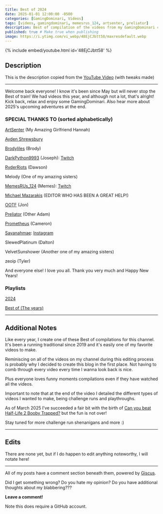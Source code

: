 ```yaml
---
title: Best of 2024
date: 2025-01-01 12:00:00 -0500
categories: [GamingDominari, Videos]
tags: [videos, gamingdominari, memesrus_124, artsenter, preliator]     # TAG names should always be lowercase
description: Best of compilation of the videos from my GamingDominari channel in 2024
published: true # Make true when publishing
image: https://i.ytimg.com/vi_webp/48EjCJbtt58/maxresdefault.webp
---
```

{% include embed/youtube.html id='48EjCJbtt58' %}

## Description
This is the description copied from the [YouTube Video](https://youtu.be/48EjCJbtt58?si=W9TVzgAEOIwEUk6e) (with tweaks made)

---

Welcome back everyone! I know it's been since May but will never stop the Best of train! We had videos this year, and although not a lot, that's alright! Kick back, relax and enjoy some GamingDominari. Also hear more about 2025's upcoming adventures at the end. 

### SPECIAL THANKS TO (sorted alphabetically)
[ArtSenter](https://www.etsy.com/shop/ArtSenter) (My Amazing Girlfriend Hannah)

[Ayden Shrewsbury](https://www.youtube.com/@aydenshrewsbury)

[Brodyliles](https://www.twitch.tv/bro0beanss) (Brody)

[DarkPython9993](https://www.youtube.com/@DarkPython9993) (Joseph): [Twitch](https://www.twitch.tv/darkpython999)

[RyderRiots](https://www.twitch.tv/ryderriots) (Dawson)

Melody (One of my amazing sisters)

[MemesRUs_124](https://www.youtube.com/@MemesRUs_124) (Memes): [Twitch](https://www.twitch.tv/memesrus_124)

[Michael Mazarakis](https://www.youtube.com/@MichaelMazarakis6796) (EDITOR WHO HAS BEEN A GREAT HELP!)

[OOTF](https://www.youtube.com/@jonlandress1286) (Jon)

[Preliator](https://www.youtube.com/@Preliator) (Other Adam)

[Prometheus](https://www.twitch.tv/@illprometheus) (Cameron)

[Savanahmae](https://www.youtube.com/@Savanahmae): [Instagram](https://www.instagram.com/savanah.mt/)

SlewedPlatinum (Dalton)

VelvetSunshower (Another one of my amazing sisters)

zeoip (Tyler)

And everyone else! I love you all. Thank you very much and Happy New Years!

### Playlists
[2024](https://www.youtube.com/playlist?list=PLlSIK6zoVzZnXOxJcXIrE1UeIiot-Kd4t)

[Best of (The years)](https://www.youtube.com/playlist?list=PLlSIK6zoVzZkyYf_Sb9u_NjRsUe7ZQCTV)

---

## Additional Notes

Like every year, I create one of these Best of compilations for this channel.
It's been a running traditional since 2019 and it's easily one of my favorite videos to make.

Reminiscing on all of the videos on my channel during this editing process is probably why I decided to create this blog in the first place.
Not having to comb through every video every time I wanna look back is nice.

Plus everyone loves funny moments compilations even if they have watched all the videos.

Important to note that at the end of the video I detailed the different types of videos I wanted to make, being challenge runs and playthroughs.

As of March 2025 I've succeeded a fair bit with the birth of [Can you beat Half-Life 2 Booby Trapped?](https://youtube.com/playlist?list=PLlSIK6zoVzZls2U3I7WiR-1oZZHYnFqMd&si=qgrqG1pNmVUGDLAb) but the fun is not over!

Stay tuned for more challenge run shenanigans and more :)

---

## Edits

There are none yet, but if I do happen to edit anything noteworthy, I will notate here!

---

All of my posts have a comment section beneath them, powered by [Giscus](https://giscus.app/).

Did I get something wrong? Do you hate my opinion? Do you have additional thoughts about my blabbering???

**Leave a comment!**

Note this does require a GitHub account.